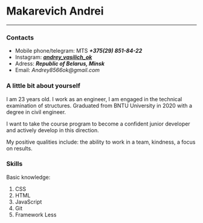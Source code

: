 # Makarevich Andrei

---

### Contacts

- Mobile phone/telegram: MTS **_+375(29) 851-84-22_**
- Instagram: **_[andrey_vasilich_ok](https://www.instagram.com/andrey_vasilich_ok/)_**
- Adress: **_Republic of Belarus, Minsk_**
- Email: _Andrey8566ok@gmail.com_

### A little bit about yourself

I am 23 years old. I work as an engineer, I am engaged in the technical examination of structures. Graduated from BNTU University in 2020 with a degree in civil engineer.

I want to take the course program to become a confident junior developer and actively develop in this direction.

My positive qualities include: the ability to work in a team, kindness, a focus on results.

### Skills

Basic knowledge:

1. CSS
2. HTML
3. JavaScript
4. Git
5. Framework Less